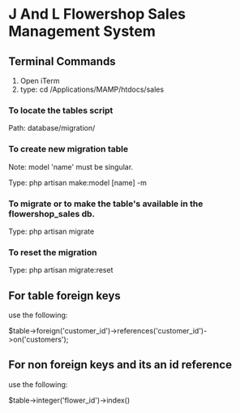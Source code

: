 # J And L Flowershop Sales Management System
 
 ## Terminal Commands
 
 1. Open iTerm
 2. type: cd /Applications/MAMP/htdocs/sales
 
 ### To locate the tables script
 
 Path: database/migration/
 
 ### To create new migration table
 Note: model 'name' must be singular.
 
 Type:
 php artisan make:model [name] -m 
 
 ### To migrate or to make the table's available in the flowershop_sales db.
 
 Type:
 php artisan migrate
 
 ### To reset the migration
 
 Type:
 php artisan migrate:reset
 
 ## For table foreign keys
 use the following:
 
 $table->foreign('customer_id')->references('customer_id')->on('customers');
 
 ## For non foreign keys and its an id reference
 use the following:
 
 $table->integer('flower_id')->index()